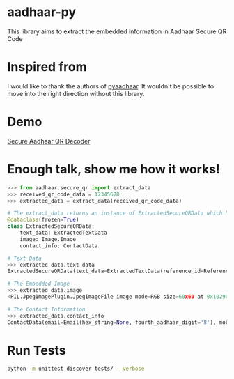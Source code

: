 # aadhaar-py
This library aims to extract the embedded information in Aadhaar Secure QR Code

# Inspired from
I would like to thank the authors of [pyaadhaar](https://github.com/Tanmoy741127/pyaadhaar). It wouldn't be possible to move into the right direction without this library.

# Demo
[Secure Aadhaar QR Decoder](https://aadhaar-secure-qr.herokuapp.com/)

# Enough talk, show me how it works!
```python
>>> from aadhaar.secure_qr import extract_data
>>> received_qr_code_data = 12345678
>>> extracted_data = extract_data(received_qr_code_data)

# The extract_data returns an instance of ExtractedSecureQRData which has the definition of:
@dataclass(frozen=True)
class ExtractedSecureQRData:
    text_data: ExtractedTextData
    image: Image.Image
    contact_info: ContactData

# Text Data
>>> extracted_data.text_data
ExtractedSecureQRData(text_data=ExtractedTextData(reference_id=ReferenceId(last_four_aadhaar_digits='8908', timestamp=datetime.datetime(2019, 3, 5, 15, 1, 37, 123000)), name='Penumarthi Venkat', date_of_birth=datetime.datetime(1987, 5, 7, 0, 0), gender=<Gender.MALE: 'Male'>, address=Address(care_of='S/O: Pattabhi Rama Rao', district='East Godavari', landmark='Near Siva Temple', house='4-83', location='Sctor-2', pin_code='533016', post_office='Aratlakatta', state='Andhra Pradesh', street='Main Road', sub_district='Karapa', vtc='Aratlakatta')), image=<PIL.JpegImagePlugin.JpegImageFile image mode=RGB size=60x60 at 0x1095B9280>, contact_info=ContactData(email=Email(hex_string=None, fourth_aadhaar_digit='8'), mobile=Mobile(hex_string='1f31f19afc2bacbd8afb84526ae4da184a2727e8c2b1b6b9a81e4dc6b74d692a', fourth_aadhaar_digit='8')))

# The Embedded Image
>>> extracted_data.image
<PIL.JpegImagePlugin.JpegImageFile image mode=RGB size=60x60 at 0x1029CA460>

# The Contact Information
>>> extracted_data.contact_info
ContactData(email=Email(hex_string=None, fourth_aadhaar_digit='8'), mobile=Mobile(hex_string='1f31f19afc2bacbd8afb84526ae4da184a2727e8c2b1b6b9a81e4dc6b74d692a', fourth_aadhaar_digit='8'))
```


# Run Tests
```bash
python -m unittest discover tests/ --verbose
```
